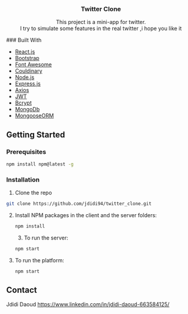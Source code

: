  <h3 align="center">Twitter Clone</h3>
  <p align="center">This project is a mini-app for twitter.<br/>
                   I try to simulate some features in the real twitter ,i hope you like it</p>
                   ### Built With

* [React.js](https://vuejs.org/)
* [Bootstrap](https://getbootstrap.com)
* [Font Awesome](https://fontawesome.com/)
* [Couldinary](https://cloudinary.com/)
* [Node.js](https://nodejs.org/)
* [Express.js](https://expressjs.com/)
* [Axios](https://www.axios.com/)
* [JWT](https://jwt.io/)
* [Bcrypt](https://www.npmjs.com/package/bcrypt)
* [MongoDb](https://www.mongodb.com/)
* [MongooseORM](https://mongoosejs.com/)

## Getting Started

### Prerequisites

  ```sh
  npm install npm@latest -g
  ```

  ### Installation


  1. Clone the repo
   ```sh
   git clone https://github.com/jdidi94/twitter_clone.git
   ```
2. Install NPM packages in the client and the server folders:
   ```sh
   npm install
   ```
   3. To run the server:
   ```sh
   npm start
   ```
4. To run the platform:
   ```sh
   npm start
   ```
## Contact

Jdidi Daoud https://www.linkedin.com/in/jdidi-daoud-663584125/




